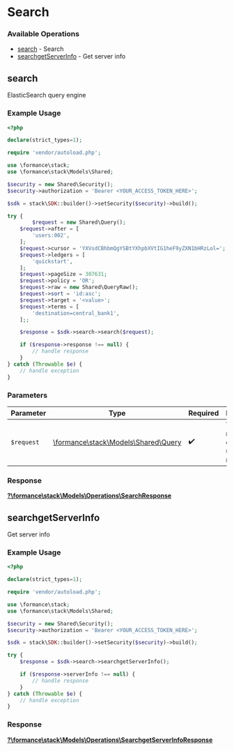 # Search


### Available Operations

* [search](#search) - Search
* [searchgetServerInfo](#searchgetserverinfo) - Get server info

## search

ElasticSearch query engine

### Example Usage

```php
<?php

declare(strict_types=1);

require 'vendor/autoload.php';

use \formance\stack;
use \formance\stack\Models\Shared;

$security = new Shared\Security();
$security->authorization = 'Bearer <YOUR_ACCESS_TOKEN_HERE>';

$sdk = stack\SDK::builder()->setSecurity($security)->build();

try {
        $request = new Shared\Query();
    $request->after = [
        'users:002',
    ];
    $request->cursor = 'YXVsdCBhbmQgYSBtYXhpbXVtIG1heF9yZXN1bHRzLol=';
    $request->ledgers = [
        'quickstart',
    ];
    $request->pageSize = 307631;
    $request->policy = 'OR';
    $request->raw = new Shared\QueryRaw();
    $request->sort = 'id:asc';
    $request->target = '<value>';
    $request->terms = [
        'destination=central_bank1',
    ];;

    $response = $sdk->search->search($request);

    if ($response->response !== null) {
        // handle response
    }
} catch (Throwable $e) {
    // handle exception
}
```

### Parameters

| Parameter                                                           | Type                                                                | Required                                                            | Description                                                         |
| ------------------------------------------------------------------- | ------------------------------------------------------------------- | ------------------------------------------------------------------- | ------------------------------------------------------------------- |
| `$request`                                                          | [\formance\stack\Models\Shared\Query](../../Models/Shared/Query.md) | :heavy_check_mark:                                                  | The request object to use for the request.                          |


### Response

**[?\formance\stack\Models\Operations\SearchResponse](../../Models/Operations/SearchResponse.md)**


## searchgetServerInfo

Get server info

### Example Usage

```php
<?php

declare(strict_types=1);

require 'vendor/autoload.php';

use \formance\stack;
use \formance\stack\Models\Shared;

$security = new Shared\Security();
$security->authorization = 'Bearer <YOUR_ACCESS_TOKEN_HERE>';

$sdk = stack\SDK::builder()->setSecurity($security)->build();

try {
    $response = $sdk->search->searchgetServerInfo();

    if ($response->serverInfo !== null) {
        // handle response
    }
} catch (Throwable $e) {
    // handle exception
}
```


### Response

**[?\formance\stack\Models\Operations\SearchgetServerInfoResponse](../../Models/Operations/SearchgetServerInfoResponse.md)**

